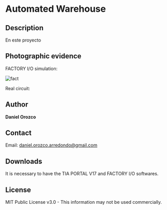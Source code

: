 # Automated Warehouse
## Description
En este proyecto 

## Photographic evidence
FACTORY I/O simulation:

![fact](https://github.com/DanielOrozcoA/AutomatedWarehouse-TIA_PORTAL/assets/152805004/91fde800-e6e1-4a41-9e27-ab391eed0071)

Real circuit:



## Author
**Daniel Orozco**

## Contact
Email: daniel.orozco.arredondo@gmail.com

## Downloads
It is necessary to have the TIA PORTAL V17 and FACTORY I/O softwares.

## License
MIT Public License v3.0 - This information may not be used commercially.
